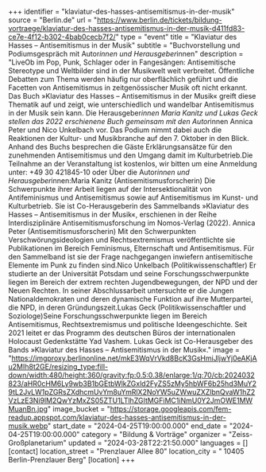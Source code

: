 +++
identifier = "klaviatur-des-hasses-antisemitismus-in-der-musik"
source = "Berlin.de"
url = "https://www.berlin.de/tickets/bildung-vortraege/klaviatur-des-hasses-antisemitismus-in-der-musik-d411fd83-ce7e-4f12-b302-4bab0cecb7f2/"
type = "event"
title = "Klaviatur des Hasses – Antisemitismus in der Musik"
subtitle = "Buchvorstellung und Podiumsgespräch mit Autor*innen und Herausgeber*innen"
description = "LiveOb im Pop, Punk, Schlager oder in Fangesängen: Antisemitische Stereotype und Weltbilder sind in der Musikwelt weit verbreitet. Öffentliche Debatten zum Thema werden häufig nur oberflächlich geführt und die Facetten von Antisemitismus in zeitgenössischer Musik oft nicht erkannt. Das Buch »Klaviatur des Hasses – Antisemitismus in der Musik« greift diese Thematik auf und zeigt, wie unterschiedlich und wandelbar Antisemitismus in der Musik sein kann. Die Herausgeber*innen Maria Kanitz und Lukas Geck stellen das 2022 erschienene Buch gemeinsam mit den Autor*innen Annica Peter und Nico Unkelbach vor. Das Podium nimmt dabei auch die Reaktionen der Kultur- und Musikbranche auf den 7. Oktober in den Blick. Anhand des Buchs besprechen die Gäste Erklärungsansätze für den zunehmenden Antisemitismus und den Umgang damit im Kulturbetrieb.Die Teilnahme an der Veranstaltung ist kostenlos, wir bitten um eine Anmeldung unter: +49 30 421845-10 oder Über die Autor*innen und Herausgeber*innen:Maria Kanitz (Antisemitismusforscherin) Die Schwerpunkte ihrer Arbeit liegen auf der Intersektionalität von Antifeminismus und Antisemitismus sowie auf Antisemitismus im Kunst- und Kulturbetrieb. Sie ist Co-Herausgeberin des Sammelbands »Klaviatur des Hasses – Antisemitismus in der Musik«, erschienen in der Reihe Interdisziplinäre Antisemitismusforschung im Nomos-Verlag (2022). Annica Peter (Antisemitismusforscherin) Mit den Schwerpunkten Verschwörungsideologien und Rechtsextremismus veröffentlichte sie Publikationen im Bereich Feminismus, Elternschaft und Antisemitismus. Für den Sammelband ist sie der Frage nachgegangen inwiefern antisemitische Elemente im Punk zu finden sind.Nico Unkelbach (Politikwissenschaftler) Er studierte an der Universität Potsdam und seine Forschungsschwerpunkte liegen im Bereich der extrem rechten Jugendbewegungen, der NPD und der Neuen Rechten. In seiner Abschlussarbeit untersuchte er die Jungen Nationaldemokraten und deren dynamische Funktion auf ihre Mutterpartei, die NPD, in deren Gründungszeit.Lukas Geck (Politikwissenschaftler und Soziologe)Seine Forschungsschwerpunkte liegen im Bereich Antisemitismus, Rechtsextremismus und politische Ideengeschichte. Seit 2021 leitet er das Programm des deutschen Büros der internationalen Holocaust Gedenkstätte Yad Vashem. Lukas Geck ist Co-Herausgeber des Bands »Klaviatur des Hasses – Antisemitismus in der Musik«."
image = "https://imgproxy.berlinonline.net/mkE3WqVrVkd8BcK3GsHmiJljwYj0eAKjAu2MIh8t2GE/resizing_type:fill-down/width:480/height:360/gravity:fp:0.5:0.38/enlarge:1/q:70/cb:2024032823/aHR0cHM6Ly9wb3B1bGEtbWlkZGxld2FyZS5zMy5hbWF6b25hd3MuY29tL2JvLW1pZGRsZXdhcmUvYm8uYmRlX2NoYW5uZWwuZXZlbnQvaW1hZ2VzLzE3Ni9lM2QwYzMxZS05ZTU1LTlhZGItMGFiMC1iNmU0Y2JmOWE1MWMuanBn.jpg"
image_bucket = "https://storage.googleapis.com/fem-readup.appspot.com/klaviatur-des-hasses-antisemitismus-in-der-musik.webp"
start_date = "2024-04-25T19:00:00.000"
end_date = "2024-04-25T19:00:00.000"
category = "Bildung & Vorträge"
organizer = "Zeiss-Großplanetarium"
updated = "2024-03-28T22:21:50.000"
languages = []
[contact]
location_street = "Prenzlauer Allee 80"
location_city = " 10405 Berlin-Prenzlauer Berg"
[location]
+++